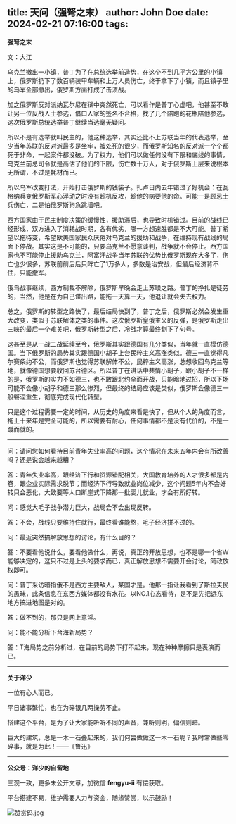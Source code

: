 title: 天问（强弩之末）
author: John Doe
date: 2024-02-21 07:16:00
tags:
---
**强弩之末**<!--more-->

文：大江

乌克兰撤出一小镇，普丁为了在总统选举前造势，在这个不到几平方公里的小镇上，俄罗斯扔下了数百辆装甲车辆和上万人员伤亡，终于拿下了小镇，而且镇子里的乌军全部撤出，俄罗斯方面打成了击溃战。

加之俄罗斯反对派纳瓦尔尼在狱中突然死亡，可以看作是普丁心虚吧，他甚至不敢让另一位反战人士参选，借口人家的签名不合格，找了几个陪跑的花瓶陪他参选，这次俄罗斯总统选举普丁继续当选毫无疑问。

所以不是有选举就叫民主的，他这种选举，其实还比不上苏联当年的代表选举，至少当年苏联的反对派最多是坐牢，被处死的很少，而俄罗斯知名的反对派一个个都死于非命，一起案件都没破。为了权力，他们可以做任何没有下限和底线的事情，乌克兰前总司令就是高估了他们的下限，伤亡数十万人，对于俄罗斯上层来说根本无所谓，不过是耗材而已。

所以乌军改变打法，开始打击俄罗斯的钱袋子。扎卢日内去年错过了好机会：在瓦格纳兵变俄罗斯军心浮动之时没有趁机反攻，趁他的病要他的命。可能一是顾忌士兵伤亡，二是怕俄罗斯狗急跳墙吧。

西方国家由于民主制度决策的缓慢性，援助滞后，也导致时机错过。目前的战线已经形成，双方进入了消耗战时期，各有优劣，哪一方想速胜都是不大可能。普丁希望以拖待变，希望欧美国家民众厌倦对乌克兰的援助和战争，在维持现有战线的局面下停战。其实这是不可能的，只要乌克兰不愿意谈判，战争就不会停止。西方国家也不可能停止援助乌克兰，阿富汗战争当年苏联的优势比俄罗斯现在大多了，伤亡也少很多，苏联前前后后只阵亡了1万多人，多数是治安战，但最后经济背不住，只能撤军。

俄乌战事继续，西方制裁不解除，俄罗斯早晚会走上苏联之路。普丁的挣扎是徒劳的，当然，他是在为自己谋出路，能拖一天算一天，他退让就会失去权力。

总之，俄罗斯的转型之路快了，最后结局快到了，普丁之后，俄罗斯必然会发生重大改变，类似于苏联解体之类的事件。这次俄罗斯皇俄主义的反弹，是俄罗斯走出三峡的最后一个难关吧，俄罗斯转型之后，冷战才算最终划下了句号。

这甚至是从一战二战延续至今，俄罗斯其实跟德国有几分类似，当年就一直模仿德国。当下俄罗斯的局势其实跟德国小胡子上台民粹主义高涨类似。德三一直觉得凡尔赛条约不公，而俄罗斯也觉得苏联解体不公，民粹主义高涨，总想收回乌克兰等地，就像德国想要收回苏台德区。所以普丁在讲话中共情小胡子，跟小胡子不一样的是，俄罗斯的实力不如德三，也不敢跟北约全面开战，只能暗地过招，所以下场可能不会像小胡子和德三那么惨烈，但最终的结局应该是类似，俄罗斯会像德三一般磐涅重生，彻底完成现代化转型。

只是这个过程需要一定的时间，从历史的角度来看是快了，但从个人的角度而言，拖上十来年是完全可能的，所以需要有耐心，任何事情都不是没有代价的，不是一蹴而就的。
- - -

问：请问您如何看待目前青年失业率高的问题，这个情况在未来五年内会有所改善吗？还是说会越来越糟？

答：青年失业率高，跟经济下行和资源错配相关，大国教育培养的人才很多都是内卷，跟企业实际需求脱节；而经济下行导致就业岗位减少，这个问题5年内不会好转只会恶化，大致要等人口断崖式下降那一批婴儿就业，才会有所好转。

问：感觉大毛子战争潜力巨大，战局会不会出现反转。

答：不会，战线只要维持住就行，最终看谁能熬，毛子经济拼不过的。

问：最近突然搞解放思想的讨论，有什么目的？

答：不要看他说什么，要看他做什么，再说，真正的开放思想，也不是哪一个省W能够决定的，这只不过是上头的要求而已，真正解放思想不需要开会讨论，简政放权即可。

问：普丁采访暗指俄不是西方主要敌人，某国才是。他那一指让我看到了斯拉夫民的愚昧，此条信息在东西方媒体都没有水花。以NO.1心态看待，是不是先把远东地方搞进地图是对的。

答：做不到的，那只是网上意淫。

问：能不能分析下台海新局势？

答：T海局势之前分析过，在目前的局势下打不起来，现在种种摩擦只是表演而已。
- - -
**关于洋少**

一位有心人而已。

平日诸事繁忙，也在为碎银几两操劳不止。

搭建这个平台，是为了让大家能听听不同的声音，兼听则明，偏信则暗。

巨大的建筑，总是一木一石叠起来的，我们何尝做做这一木一石呢？我时常做些零碎事，就是为此！——《鲁迅》

---

**公众号：洋少的自留地** 

三观一致，更多未公开文章，加微信 **fengyu-ii** 有偿获取。

平台搭建不易，维护需要人力与资金，随缘赞赏，以示鼓励！

![赞赏码.jpg](/images/shang.jpg)